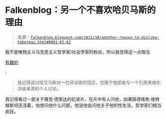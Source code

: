 <!--yml

category: 未分类

date: 2024-05-12 20:43:39

-->

# Falkenblog：另一个不喜欢哈贝马斯的理由

> 来源：[`falkenblog.blogspot.com/2011/10/another-reason-to-dislike-habermas.html#0001-01-01`](http://falkenblog.blogspot.com/2011/10/another-reason-to-dislike-habermas.html#0001-01-01)

我不是唯物主义马克思主义哲学家/社会学家的粉丝，所以我觉得这一点相当

[有趣的](http://blogs.the-american-interest.com/berger/2011/09/21/what-happens-when-a-leftist-philosopher-discovers-god/)

:

> 我记得读过哈贝马斯对一位评论家的回应，仅限于他拒绝与一个引用黑格尔次级来源的个人讨论。

我记得看过一部关于雅克·德里达的纪录片，在片中有人问他，如果路德维希·维特根斯坦还活着，他想问他什么问题，他说他会问他关于他的性生活。哲学家们相当疯狂。
